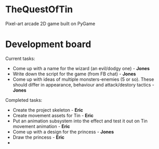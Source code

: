 TheQuestOfTin
=============

Pixel-art arcade 2D game built on PyGame

Development board
=============
Current tasks:
* Come up with a name for the wizard (an evil/dodgy one) - **Jones**
* Write down the script for the game (from FB chat) - **Jones**
* Come up with ideas of multiple monsters-enemies (5 or so). These should differ in appearance, behaviour and attack/destory tactics - **Jones**

Completed tasks:
* Create the project skeleton - **Eric**
* Create movement assets for Tin - **Eric**
* Put an animation subsystem into the effect and test it out on Tin movement animation - **Eric**
* Come up with a design for the princess - **Jones**
* Draw the princess - **Eric**
* 
